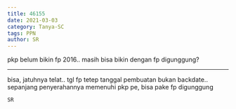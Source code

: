 ```yaml
---
title: 46155
date: 2021-03-03
category: Tanya-SC
tags: PPN
author: SR
---
```


pkp belum bikin fp 2016.. masih bisa bikin dengan fp digunggung?

---

bisa, jatuhnya telat.. tgl fp tetep tanggal pembuatan bukan backdate.. sepanjang penyerahannya memenuhi pkp pe, bisa pake fp digunggung

`SR`
